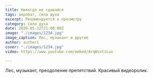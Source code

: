 ```yaml
---
title: Никогда не сдавайся
tags: акробат, сила духа
excerpt: Рекомендуется к просмотру
category: Сила духа
date: 2020-05-22T21:00:00Z
image: "./images/1234.jpg"
image_caption: Лес, музыкант и другие
author: author1
cover: "./images/1234.jpg"
video: https://www.youtube.com/embed/ArqWsxtiLuo

---
```

Лес, музыкант, преодоление препятствий. Красивый видеоролик.